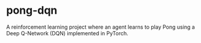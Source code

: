 # pong-dqn
A reinforcement learning project where an agent learns to play Pong using a Deep Q-Network (DQN) implemented in PyTorch.
